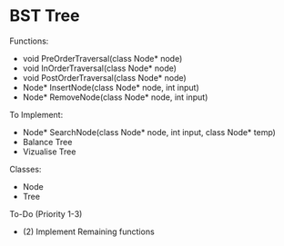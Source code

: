# BST Tree
Functions:
- void PreOrderTraversal(class Node* node)
- void InOrderTraversal(class Node* node)
- void PostOrderTraversal(class Node* node)
- Node* InsertNode(class Node* node, int input)
- Node* RemoveNode(class Node* node, int input)
  
To Implement:
- Node* SearchNode(class Node* node, int input, class Node* temp)
- Balance Tree
- Vizualise Tree

Classes:
- Node
- Tree

To-Do (Priority 1-3)
- (2) Implement Remaining functions